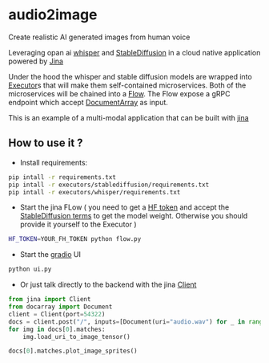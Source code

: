 # audio2image

Create realistic AI generated images from human voice

Leveraging opan ai [whisper](https://openai.com/blog/whisper/) and [StableDiffusion](https://github.com/CompVis/stable-diffusion) 
in a cloud native application powered by [Jina](https://github.com/jina-ai/jina)


Under the hood the whisper and stable diffusion models are wrapped into [Executor](https://docs.jina.ai/fundamentals/executor/)s
that will make them self-contained microservices. Both of the microservices will be chained into a [Flow](https://docs.jina.ai/fundamentals/flow/). 
The Flow expose a gRPC endpoint which accept [DocumentArray](https://docarray.jina.ai/fundamentals/documentarray/) as input.

This is an example of a multi-modal application that can be built with [jina](https://github.com/jina-ai/jina)

## How to use it ?

* Install requirements:

```bash
pip intall -r requirements.txt
pip intall -r executors/stablediffusion/requirements.txt
pip intall -r executors/whisper/requirements.txt
```


* Start the jina FLow ( you need to get a [HF token](https://huggingface.co/docs/hub/security-tokens) and accept the [StableDiffusion terms](https://huggingface.co/spaces/stabilityai/stable-diffusion) to get the model weight. Otherwise you should provide it yourself to the Executor )

```bash
HF_TOKEN=YOUR_FH_TOKEN python flow.py
```

* Start the [gradio](https://gradio.app/) UI

```bash
python ui.py
```

* Or just talk directly to the backend with the jina [Client](https://docs.jina.ai/fundamentals/client/client/)

```python
from jina import Client
from docarray import Document
client = Client(port=54322)
docs = client.post("/", inputs=[Document(uri="audio.wav") for _ in range(1)])
for img in docs[0].matches:
    img.load_uri_to_image_tensor()

docs[0].matches.plot_image_sprites()
``` 